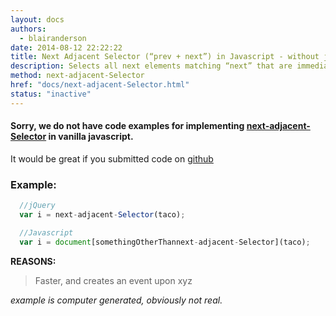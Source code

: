 ```yaml
---
layout: docs
authors:
  - blairanderson
date: 2014-08-12 22:22:22
title: Next Adjacent Selector (“prev + next”) in Javascript - without jQuery
description: Selects all next elements matching “next” that are immediately preceded by a sibling “prev”.
method: next-adjacent-Selector
href: "docs/next-adjacent-Selector.html"
status: "inactive"
---
```


#### Sorry, we do not have code examples for implementing [next-adjacent-Selector](http://api.jquery.com/next-adjacent-Selector/) in vanilla javascript.

It would be great if you submitted code on [github](https://github.com/blairanderson/without-jquery/blob/master/docs/next-adjacent-Selector.md)

### Example:

```javascript
  //jQuery
  var i = next-adjacent-Selector(taco);

  //Javascript
  var i = document[somethingOtherThannext-adjacent-Selector](taco);

```

**REASONS:**
> Faster, and creates an event upon xyz

*example is computer generated, obviously not real.*
